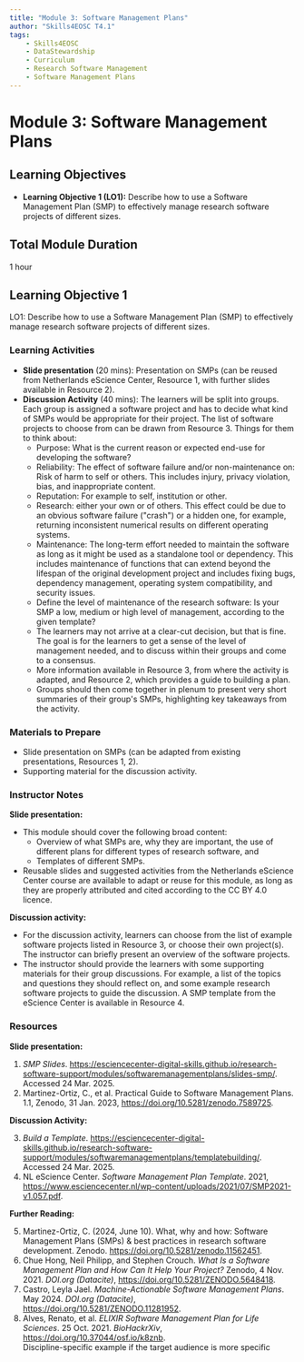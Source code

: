 ```yaml
---
title: "Module 3: Software Management Plans"
author: "Skills4EOSC T4.1"
tags:
    - Skills4EOSC
    - DataStewardship
    - Curriculum
    - Research Software Management
    - Software Management Plans
---
```


# Module 3: Software Management Plans


## Learning Objectives

- **Learning Objective 1 (LO1):** Describe how to use a Software Management Plan (SMP) to effectively manage research software projects of different sizes.


## Total Module Duration

1 hour


## Learning Objective 1

LO1: Describe how to use a Software Management Plan (SMP) to effectively manage research software projects of different sizes.


### Learning Activities

- **Slide presentation** (20&nbsp;mins): Presentation on SMPs (can be reused from Netherlands eScience Center, Resource&nbsp;1, with further slides available in Resource&nbsp;2).
- **Discussion Activity** (40&nbsp;mins): The learners will be split into groups. Each group is assigned a software project and has to decide what kind of SMPs would be appropriate for their project. The list of software projects to choose from can be drawn from Resource&nbsp;3. Things for them to think about:
    - Purpose: What is the current reason or expected end-use for developing the software?
    - Reliability: The effect of software failure and/or non-maintenance on: Risk of harm to self or others. This includes injury, privacy violation, bias, and inappropriate content.
    - Reputation: For example to self, institution or other.
    - Research: either your own or of others. This effect could be due to an obvious software failure ("crash") or a hidden one, for example, returning inconsistent numerical results on different operating systems.
    - Maintenance: The long-term effort needed to maintain the software as long as it might be used as a standalone tool or dependency. This includes maintenance of functions that can extend beyond the lifespan of the original development project and includes fixing bugs, dependency management, operating system compatibility, and security issues.
    - Define the level of maintenance of the research software: Is your SMP a low, medium or high level of management, according to the given template?
    - The learners may not arrive at a clear-cut decision, but that is fine. The goal is for the learners to get a sense of the level of management needed, and to discuss within their groups and come to a consensus.
    - More information available in Resource&nbsp;3, from where the activity is adapted, and Resource&nbsp;2, which provides a guide to building a plan.
    - Groups should then come together in plenum to present very short summaries of their group's SMPs, highlighting key takeaways from the activity.


### Materials to Prepare

- Slide presentation on SMPs (can be adapted from existing presentations, Resources&nbsp;1, 2).
- Supporting material for the discussion activity.


### Instructor Notes

**Slide presentation:**

- This module should cover the following broad content:
    - Overview of what SMPs are, why they are important, the use of different plans for different types of research software, and
    - Templates of different SMPs.
- Reusable slides and suggested activities from the Netherlands eScience Center course are available to adapt or reuse for this module, as long as they are properly attributed and cited according to the CC BY 4.0 licence.

**Discussion activity:**

- For the discussion activity, learners can choose from the list of example software projects listed in Resource&nbsp;3, or choose their own project(s). The instructor can briefly present an overview of the software projects.
- The instructor should provide the learners with some supporting materials for their group discussions. For example, a list of the topics and questions they should reflect on, and some example research software projects to guide the discussion. A SMP template from the eScience Center is available in Resource&nbsp;4.


### Resources

**Slide presentation:**

1. *SMP Slides*. <https://esciencecenter-digital-skills.github.io/research-software-support/modules/softwaremanagementplans/slides-smp/>. Accessed 24 Mar. 2025.
2. Martinez-Ortiz, C., et al. Practical Guide to Software Management Plans. 1.1, Zenodo, 31 Jan. 2023, <https://doi.org/10.5281/zenodo.7589725>.

**Discussion Activity:**

3. *Build a Template*. <https://esciencecenter-digital-skills.github.io/research-software-support/modules/softwaremanagementplans/templatebuilding/>. Accessed 24 Mar. 2025.
4. NL eScience Center. *Software Management Plan Template*. 2021, <https://www.esciencecenter.nl/wp-content/uploads/2021/07/SMP2021-v1.057.pdf>.

**Further Reading:**

5. Martinez-Ortiz, C. (2024, June 10). What, why and how: Software Management Plans (SMPs) & best practices in research software development. Zenodo. <https://doi.org/10.5281/zenodo.11562451>.
6. Chue Hong, Neil Philipp, and Stephen Crouch. *What Is a Software Management Plan and How Can It Help Your Project?* Zenodo, 4 Nov. 2021. *DOI.org (Datacite)*, <https://doi.org/10.5281/ZENODO.5648418>.
7. Castro, Leyla Jael. *Machine-Actionable Software Management Plans*. May 2024. *DOI.org (Datacite)*, <https://doi.org/10.5281/ZENODO.11281952>.
8. Alves, Renato, et al. *ELIXIR Software Management Plan for Life Sciences*. 25 Oct. 2021. *BioHackrXiv*, <https://doi.org/10.37044/osf.io/k8znb>.  
   Discipline-specific example if the target audience is more specific
